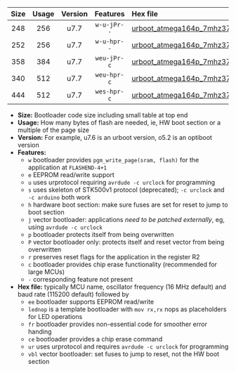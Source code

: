 |Size|Usage|Version|Features|Hex file|
|:-:|:-:|:-:|:-:|:--|
|248|256|u7.7|`w-u-jPr--`|[urboot_atmega164p_7mhz3728_9600bps_lednop_ur_vbl.hex](https://raw.githubusercontent.com/stefanrueger/urboot.hex/main/mcus/atmega164p/fcpu_7mhz3728/9600_bps/urboot_atmega164p_7mhz3728_9600bps_lednop_ur_vbl.hex)|
|252|256|u7.7|`w-u-hpr--`|[urboot_atmega164p_7mhz3728_9600bps_lednop_fr_ur.hex](https://raw.githubusercontent.com/stefanrueger/urboot.hex/main/mcus/atmega164p/fcpu_7mhz3728/9600_bps/urboot_atmega164p_7mhz3728_9600bps_lednop_fr_ur.hex)|
|358|384|u7.7|`weu-jPr-c`|[urboot_atmega164p_7mhz3728_9600bps_ee_lednop_fr_ce_ur_vbl.hex](https://raw.githubusercontent.com/stefanrueger/urboot.hex/main/mcus/atmega164p/fcpu_7mhz3728/9600_bps/urboot_atmega164p_7mhz3728_9600bps_ee_lednop_fr_ce_ur_vbl.hex)|
|340|512|u7.7|`weu-hpr-c`|[urboot_atmega164p_7mhz3728_9600bps_ee_lednop_fr_ce_ur.hex](https://raw.githubusercontent.com/stefanrueger/urboot.hex/main/mcus/atmega164p/fcpu_7mhz3728/9600_bps/urboot_atmega164p_7mhz3728_9600bps_ee_lednop_fr_ce_ur.hex)|
|444|512|u7.7|`wes-hpr-c`|[urboot_atmega164p_7mhz3728_9600bps_ee_lednop_fr_ce.hex](https://raw.githubusercontent.com/stefanrueger/urboot.hex/main/mcus/atmega164p/fcpu_7mhz3728/9600_bps/urboot_atmega164p_7mhz3728_9600bps_ee_lednop_fr_ce.hex)|

- **Size:** Bootloader code size including small table at top end
- **Usage:** How many bytes of flash are needed, ie, HW boot section or a multiple of the page size
- **Version:** For example, u7.6 is an urboot version, o5.2 is an optiboot version
- **Features:**
  + `w` bootloader provides `pgm_write_page(sram, flash)` for the application at `FLASHEND-4+1`
  + `e` EEPROM read/write support
  + `u` uses urprotocol requiring `avrdude -c urclock` for programming
  + `s` uses skeleton of STK500v1 protocol (deprecated); `-c urclock` and `-c arduino` both work
  + `h` hardware boot section: make sure fuses are set for reset to jump to boot section
  + `j` vector bootloader: applications *need to be patched externally*, eg, using `avrdude -c urclock`
  + `p` bootloader protects itself from being overwritten
  + `P` vector bootloader only: protects itself and reset vector from being overwritten
  + `r` preserves reset flags for the application in the register R2
  + `c` bootloader provides chip erase functionality (recommended for large MCUs)
  + `-` corresponding feature not present
- **Hex file:** typically MCU name, oscillator frequency (16 MHz default) and baud rate (115200 default) followed by
  + `ee` bootloader supports EEPROM read/write
  + `lednop` is a template bootloader with `mov rx,rx` nops as placeholders for LED operations
  + `fr` bootloader provides non-essential code for smoother error handing
  + `ce` bootloader provides a chip erase command
  + `ur` uses urprotocol and requires `avrdude -c urclock` for programming
  + `vbl` vector bootloader: set fuses to jump to reset, not the HW boot section
